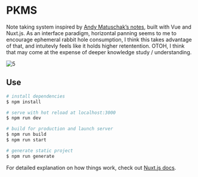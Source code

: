# PKMS

Note taking system inspired by [Andy Matuschak’s notes](https://notes.andymatuschak.org/About_these_notes), built with Vue and Nuxt.js. As an interface paradigm, horizontal panning seems to me to encourage ephemeral rabbit hole consumption, I think this takes advantage of that, and intuitevly feels like it holds higher retentention. OTOH, I think that may come at the expense of deeper knowledge study / understanding.

![5](https://github.com/ycparak/pkms/assets/12952566/12a3ccfb-bb77-4f86-92c5-b179e31d5a25)

## Use

```bash
# install dependencies
$ npm install

# serve with hot reload at localhost:3000
$ npm run dev

# build for production and launch server
$ npm run build
$ npm run start

# generate static project
$ npm run generate
```

For detailed explanation on how things work, check out [Nuxt.js docs](https://nuxtjs.org).

